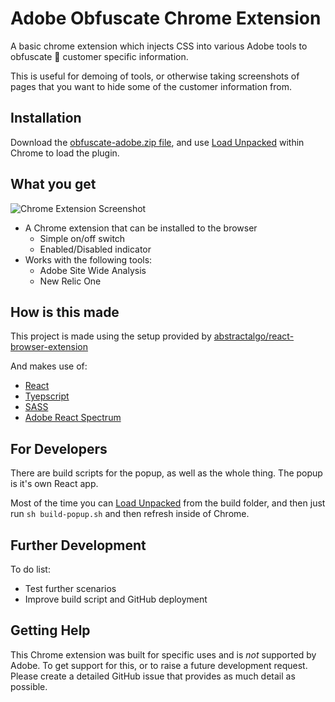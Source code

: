 # Adobe Obfuscate Chrome Extension

A basic chrome extension which injects CSS into various Adobe tools to obfuscate :see_no_evil: customer specific information.

This is useful for demoing of tools, or otherwise taking screenshots of pages that you want to hide some of the customer information from.

## Installation

Download the [obfuscate-adobe.zip file](https://github.com/jasonfordAdobe/obfuscate-chrome-extension/releases), and use [Load Unpacked](https://webkul.com/blog/how-to-install-the-unpacked-extension-in-chrome/) within Chrome to load the plugin.

## What you get

![Chrome Extension Screenshot](docs/images/chrome-extension-screenshot.png)

-   A Chrome extension that can be installed to the browser
    -   Simple on/off switch
    -   Enabled/Disabled indicator
-   Works with the following tools:
    -   Adobe Site Wide Analysis
    -   New Relic One

## How is this made

This project is made using the setup provided by [abstractalgo/react-browser-extension](https://github.com/abstractalgo/react-browser-extension)

And makes use of:

-   [React](https://github.com/facebook/react)
-   [Tyepscript](https://github.com/microsoft/TypeScript)
-   [SASS](https://github.com/sass/sass)
-   [Adobe React Spectrum](https://github.com/adobe/react-spectrum)

## For Developers

There are build scripts for the popup, as well as the whole thing. The popup is it's own React app.

Most of the time you can [Load Unpacked](https://webkul.com/blog/how-to-install-the-unpacked-extension-in-chrome/) from the build folder, and then just run `sh build-popup.sh` and then refresh inside of Chrome.

## Further Development

To do list:

-   Test further scenarios
-   Improve build script and GitHub deployment

## Getting Help

This Chrome extension was built for specific uses and is _not_ supported by Adobe. To get support for this, or to raise a future development request. Please create a detailed GitHub issue that provides as much detail as possible.
